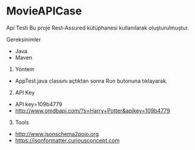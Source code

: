 # MovieAPICase

Api Testi
Bu proje Rest-Assured kütüphanesi kullanılarak oluşturulmuştur.

Gereksinimler
* Java
* Maven

1. Yöntem
* AppTest.java classını açtıktan sonra Run butonuna tıklayarak.

2. API Key
* API key=109b4779
* http://www.omdbapi.com/?s=Harry+Potter&apikey=109b4779

3. Tools
* http://www.jsonschema2pojo.org
* https://jsonformatter.curiousconcept.com
